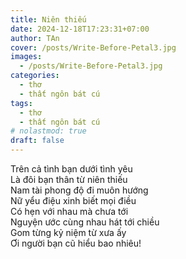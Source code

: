 ```yaml
---
title: Niên thiếu
date: 2024-12-18T17:23:31+07:00
author: TAn
cover: /posts/Write-Before-Petal3.jpg
images:
  - /posts/Write-Before-Petal3.jpg
categories:
  - thơ
  - thất ngôn bát cú
tags:
  - thơ
  - thất ngôn bát cú
# nolastmod: true
draft: false
---
```


Trên cả tình bạn dưới tình yêu  
Là đôi bạn thân từ niên thiếu  
Nam tài phong độ đi muôn hướng  
Nữ yểu điệu xinh biết mọi điều  
Có hẹn với nhau mà chưa tới  
Nguyện ước cùng nhau hát tới chiều  
Gom từng kỷ niệm từ xưa ấy  
Ơi người bạn cũ hiểu bao nhiêu!